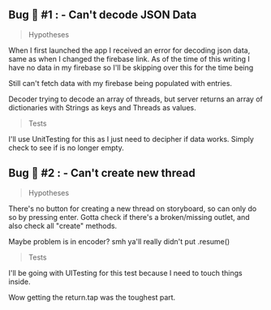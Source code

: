 ## Bug :bug: #1 : - Can't decode JSON Data

> Hypotheses

When I first launched the app I received an error for decoding json data, same as when I changed the firebase link. As of the time of this writing I have no data in my firebase so I'll be skipping over this for the time being

Still can't fetch data with my firebase being populated with entries.

Decoder trying to decode an array of threads, but server returns an array of dictionaries with Strings as keys and Threads as values.

>Tests

I'll use UnitTesting for this as I just need to decipher if data works.
Simply check to see if is no longer empty.

## Bug :bug: #2 : - Can't create new thread

> Hypotheses

There's no button for creating a new thread on storyboard, so can only do so by pressing enter. Gotta check if there's a broken/missing outlet, and also check all "create" methods.

Maybe problem is in encoder? smh ya'll really didn't put .resume()

> Tests

I'll be going with UITesting for this test because I need to touch things inside.

Wow getting the return.tap was the toughest part.
